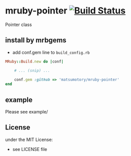 # mruby-pointer   [![Build Status](https://travis-ci.org/matsumotory/mruby-pointer.svg?branch=master)](https://travis-ci.org/matsumotory/mruby-pointer)
Pointer class
## install by mrbgems
- add conf.gem line to `build_config.rb`

```ruby
MRuby::Build.new do |conf|

    # ... (snip) ...

    conf.gem :github => 'matsumotory/mruby-pointer'
end
```
## example

Please see example/

## License
under the MIT License:
- see LICENSE file
